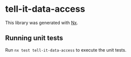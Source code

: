 # tell-it-data-access

This library was generated with [Nx](https://nx.dev).

## Running unit tests

Run `nx test tell-it-data-access` to execute the unit tests.
